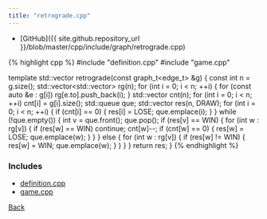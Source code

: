 ```yaml
---
title: "retrograde.cpp"
---
```


- [GitHub]({{ site.github.repository_url }}/blob/master/cpp/include/graph/retrograde.cpp)

{% highlight cpp %}
#include "definition.cpp"
#include "game.cpp"

template <typename edge_t>
std::vector<Game> retrograde(const graph_t<edge_t> &g) {
  const int n = g.size();
  std::vector<std::vector<int>> rg(n);
  for (int i = 0; i < n; ++i) {
    for (const auto &e : g[i]) rg[e.to].push_back(i);
  }
  std::vector<int> cnt(n);
  for (int i = 0; i < n; ++i) cnt[i] = g[i].size();
  std::queue<int> que;
  std::vector<Game> res(n, DRAW);
  for (int i = 0; i < n; ++i) {
    if (cnt[i] == 0) {
      res[i] = LOSE;
      que.emplace(i);
    }
  }
  while (!que.empty()) {
    int v = que.front();
    que.pop();
    if (res[v] == WIN) {
      for (int w : rg[v]) {
        if (res[w] == WIN) continue;
        cnt[w]--;
        if (cnt[w] == 0) {
          res[w] = LOSE;
          que.emplace(w);
        }
      }
    }
    else {
      for (int w : rg[v]) {
        if (res[w] != WIN) {
          res[w] = WIN;
          que.emplace(w);
        }
      }
    }
  }
  return res;
}
{% endhighlight %}

### Includes

- [definition.cpp](definition)
- [game.cpp](game)

[Back](../..)
